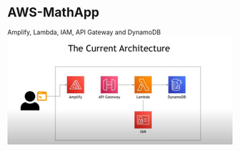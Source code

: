# AWS-MathApp
Amplify, Lambda, IAM, API Gateway and DynamoDB
![sArchitecture](https://github.com/YuklidD/AWS-MathApp/blob/main/architect.jpg)
